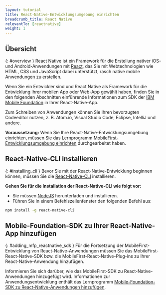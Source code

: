 ```yaml
---
layout: tutorial
title: React-Native-Entwicklungsumgebung einrichten
breadcrumb_title: React Native
relevantTo: [reactnative]
weight: 1
---
```

<!-- NLS_CHARSET=UTF-8 -->
## Übersicht
{: #overview }
React Native ist ein Framework für die Erstellung nativer iOS- und Android-Anwendungen mit [React](https://reactjs.org/), das Sie mit Webtechnologien wie HTML, CSS und JavaScript dabei unterstützt, rasch native mobile Anwendungen zu erstellen.

Wenn Sie ein Entwickler sind und React Native als Framework für die Entwicklung Ihrer mobilen App oder Web-App gewählt haben, finden Sie in den folgenden Abschnitten einführende Informationen zum SDK der [IBM Mobile Foundation](http://mobilefirstplatform.ibmcloud.com) in Ihrer React-Native-App.

Zum Schreiben von Anwendungen können Sie Ihren bevorzugten Codeeditor nutzen, z. B. Atom.io, Visual Studio Code, Eclipse, IntelliJ und andere.

**Voraussetzung:** Wenn Sie Ihre React-Native-Entwicklungsumgebung einrichten, müssen Sie das Lernprogramm [MobileFirst-Entwicklungsumgebung einrichten](https://mobilefirstplatform.ibmcloud.com/tutorials/en/foundation/8.0/installation-configuration/development/mobilefirst) durchgearbeitet haben.

## React-Native-CLI installieren
{: #installing_cli }
Bevor Sie mit der React-Native-Entwicklung beginnen können, müssen Sie die [React-Native-CLI](https://facebook.github.io/react-native/docs/getting-started.html) installieren.

**Gehen Sie für die Installation der React-Native-CLI wie folgt vor:**

* Sie müssen [NodeJS](https://nodejs.org/en/) herunterladen und installieren.
* Führen Sie in einem Befehlszeilenfenster den folgenden Befehl aus:
```bash
npm install -g react-native-cli
```

## Mobile-Foundation-SDK zu Ihrer React-Native-App hinzufügen
{: #adding_mfp_reactnative_sdk }
Für die Fortsetzung der MobileFirst-Entwicklung von React-Native-Anwendungen müssen Sie das MobileFirst-React-Native-SDK bzw. die MobileFirst-React-Native-Plug-ins zu Ihrer React-Native-Anwendung hinzufügen.

Informieren Sie sich darüber, wie das MobileFirst-SDK zu React-Native-Anwendungen hinzugefügt wird.
Informationen zur Anwendungsentwicklung enthält das Lernprogramm [Mobile-Foundation-SDK zu React-Native-Anwendungen hinzufügen]({{site.baseurl}}/tutorials/en/foundation/8.0/application-development/sdk/reactnative).
